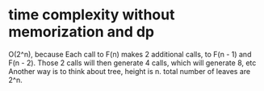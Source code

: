 # time complexity without memorization and dp
O(2^n), because Each call to F(n) makes 2 additional calls, to F(n - 1) and F(n - 2). Those 2 calls will then generate 4 calls, which will generate 8, etc
Another way is to think about tree, height is n. total number of leaves are 2^n.
